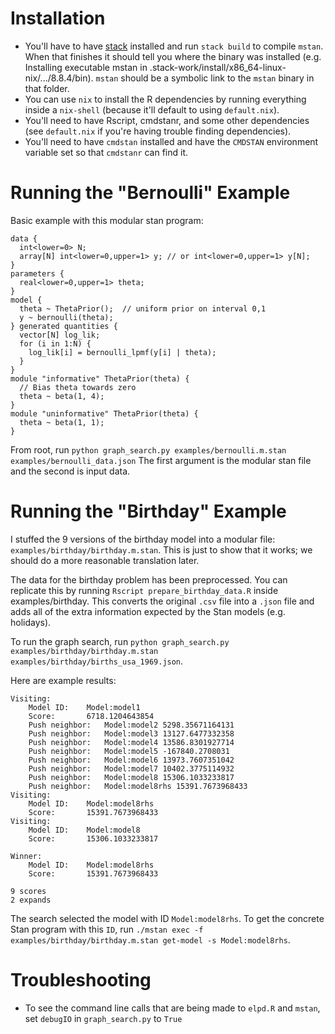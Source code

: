 # Installation
 * You'll have to have [stack](https://docs.haskellstack.org/en/stable/install_and_upgrade/) installed and run `stack build` to compile `mstan`. When that finishes it should tell you where the binary was installed (e.g. Installing executable mstan in .stack-work/install/x86_64-linux-nix/.../8.8.4/bin). `mstan` should be a symbolic link to the `mstan` binary in that folder.
 * You can use `nix` to install the R dependencies by running everything inside a `nix-shell` (because it'll default to using `default.nix`).
 * You'll need to have Rscript, cmdstanr, and some other dependencies (see `default.nix` if you're having trouble finding dependencies).
 * You'll need to have `cmdstan` installed and have the `CMDSTAN` environment variable set so that `cmdstanr` can find it.
 
# Running the "Bernoulli" Example

Basic example with this modular stan program:
```
data {
  int<lower=0> N;
  array[N] int<lower=0,upper=1> y; // or int<lower=0,upper=1> y[N];
}
parameters {
  real<lower=0,upper=1> theta;
}
model {
  theta ~ ThetaPrior();  // uniform prior on interval 0,1
  y ~ bernoulli(theta);
} generated quantities {
  vector[N] log_lik;
  for (i in 1:N) {
    log_lik[i] = bernoulli_lpmf(y[i] | theta);
  }
}
module "informative" ThetaPrior(theta) {
  // Bias theta towards zero
  theta ~ beta(1, 4);
}
module "uninformative" ThetaPrior(theta) {
  theta ~ beta(1, 1);
}
```

From root, run `python graph_search.py examples/bernoulli.m.stan examples/bernoulli_data.json`
The first argument is the modular stan file and the second is input data.

# Running the "Birthday" Example

I stuffed the 9 versions of the birthday model into a modular file: `examples/birthday/birthday.m.stan`. This is just to show that it works; we should do a more reasonable translation later.

The data for the birthday problem has been preprocessed. You can replicate this by running `Rscript prepare_birthday_data.R` inside examples/birthday. This converts the original `.csv` file into a `.json` file and adds all of the extra information expected by the Stan models (e.g. holidays).

To run the graph search, run `python graph_search.py examples/birthday/birthday.m.stan examples/birthday/births_usa_1969.json`.

Here are example results:
```
Visiting:
	Model ID:	 Model:model1
	Score:		 6718.1204643854
	Push neighbor:	 Model:model2 5298.35671164131
	Push neighbor:	 Model:model3 13127.6477332358
	Push neighbor:	 Model:model4 13586.8301927714
	Push neighbor:	 Model:model5 -167840.2708031
	Push neighbor:	 Model:model6 13973.7607351042
	Push neighbor:	 Model:model7 10402.3775114932
	Push neighbor:	 Model:model8 15306.1033233817
	Push neighbor:	 Model:model8rhs 15391.7673968433
Visiting:
	Model ID:	 Model:model8rhs
	Score:		 15391.7673968433
Visiting:
	Model ID:	 Model:model8
	Score:		 15306.1033233817

Winner:
	Model ID:	 Model:model8rhs
	Score:		 15391.7673968433
  
9 scores
2 expands
```

The search selected the model with ID `Model:model8rhs`. To get the concrete Stan program with this `ID`, run `./mstan exec -f examples/birthday/birthday.m.stan get-model -s Model:model8rhs`.

# Troubleshooting
 * To see the command line calls that are being made to `elpd.R` and `mstan`, set `debugIO` in `graph_search.py` to `True`
